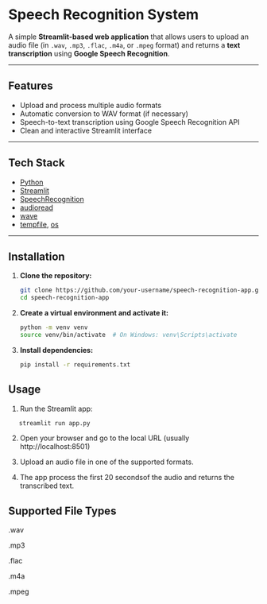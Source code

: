#  Speech Recognition System

A simple **Streamlit-based web application** that allows users to upload an audio file (in `.wav`, `.mp3`, `.flac`, `.m4a`, or `.mpeg` format) and returns a **text transcription** using **Google Speech Recognition**.

---

## Features

- Upload and process multiple audio formats
- Automatic conversion to WAV format (if necessary)
- Speech-to-text transcription using Google Speech Recognition API
- Clean and interactive Streamlit interface

---

##  Tech Stack

- [Python](https://www.python.org/)
- [Streamlit](https://streamlit.io/)
- [SpeechRecognition](https://pypi.org/project/SpeechRecognition/)
- [audioread](https://pypi.org/project/audioread/)
- [wave](https://docs.python.org/3/library/wave.html)
- [tempfile](https://docs.python.org/3/library/tempfile.html), [os](https://docs.python.org/3/library/os.html)

---

## Installation

1. **Clone the repository:**
   ```bash
   git clone https://github.com/your-username/speech-recognition-app.git
   cd speech-recognition-app
2. **Create a virtual environment and activate it:**

   ```bash
   python -m venv venv
   source venv/bin/activate  # On Windows: venv\Scripts\activate
3. **Install dependencies:**

   ```bash
   pip install -r requirements.txt


## Usage

1. Run the Streamlit app:

  ```bash
     streamlit run app.py
  ```

2. Open your browser and go to the local URL (usually http://localhost:8501)

3. Upload an audio file in one of the supported formats.

4. The app process the first 20 secondsof the audio and returns the transcribed text.



## Supported File Types
.wav

.mp3

.flac

.m4a

.mpeg




  

